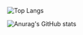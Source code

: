 ![Top Langs](https://github-readme-stats.vercel.app/api/top-langs/?username=Nicagab&locale=pt-br&layout=compact)

![Anurag's GitHub stats](https://github-readme-stats.vercel.app/api?username=Nicagab&show_icons=true&theme=tokyonight&locale=pt-br&count_private=true)
